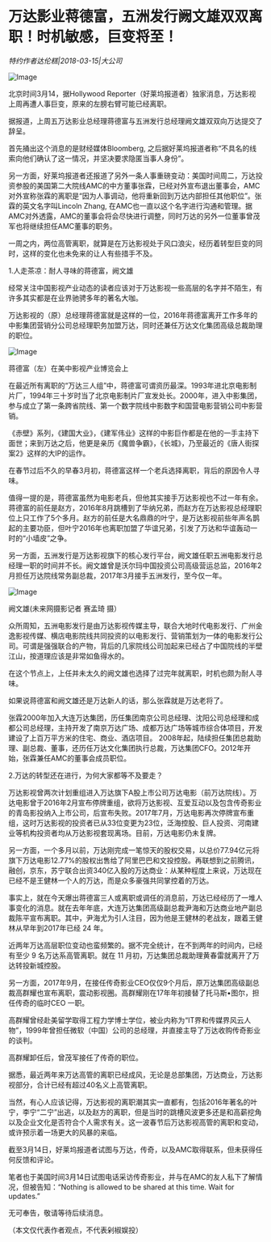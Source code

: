 # 万达影业蒋德富，五洲发行阙文雄双双离职！时机敏感，巨变将至！

*特约作者达伦糕|2018-03-15|大公司*

![Image](http://p2.pstatp.com/large/pgc-image/1521089398651c9aefed183)

北京时间3月14，据Hollywood Reporter（好莱坞报道者）独家消息，万达影视上周再遭人事巨变，原来的左膀右臂可能已经离职。

据报道，上周五万达影业总经理蒋德富与五洲发行总经理阙文雄双双向万达提交了辞呈。

首先捅出这个消息的是财经媒体Bloomberg, 之后据好莱坞报道者称“不具名的线索向他们确认了这一情况，并坚决要求隐匿当事人身份”。

另一方面，好莱坞报道者还报道了另外一条人事重磅变动：美国时间周二，万达投资参股的美国第二大院线AMC的中方董事张霖，已经对外宣布退出董事会，AMC对外宣称张霖的离职是“因为人事调动，他将重新回到万达内部担任其他职位”。张霖的英文名字叫Lincoln Zhang, 在AMC也一直以这个名字进行沟通和管理。据AMC对外透露，AMC的董事会将会尽快进行调整，同时万达的另外一位董事曾茂军也将继续担任AMC董事的职务。

一周之内，两位高管离职，就算是在万达影视处于风口浪尖，经历着转型巨变的同时，这样的变化也未免来的让人有些措手不及。

1.人走茶凉：耐人寻味的蒋德富，阙文雄

经常关注中国影视产业动态的读者应该对于万达影视一些高层的名字并不陌生，有许多其实都是在业界驰骋多年的著名大咖。

万达影视的（原）总经理蒋德富就是这样的一位，2016年蒋德富离开工作多年的中影集团营销分公司总经理职务加盟万达，同时还兼任万达文化集团高级总裁助理的职位。

![Image](http://p2.pstatp.com/large/pgc-image/1521089398318f7d01fe3b6)

蒋德富（左）在美中影视产业博览会上

在最近所有离职的“万达三人组”中，蒋德富可谓资历最深。1993年进北京电影制片厂，1994年三十岁时当了北京电影制片厂宣发处长。2000年，进入中影集团，参与成立了第一条跨省院线、第一个数字院线中影数字和国营电影营销公司中影营销。

《赤壁》系列，《建国大业》，《建军伟业》这样的中影巨作都是在他的一手主持下面世；来到万达之后，他更是亲历《魔兽争霸》，《长城》，乃至最近的《唐人街探案2》这样的大IP的运作。

在春节过后不久的早春3月初，蒋德富这样一个老兵选择离职，背后的原因令人寻味。

值得一提的是，蒋德富虽然为电影老兵，但他其实接手万达影视也不过一年有余。蒋德富的前任是赵方，2016年8月跳槽到了华纳兄弟，而赵方在万达影视总经理职位上只工作了5个多月。赵方的前任是大名鼎鼎的叶宁，是万达影视前些年声名鹊起的主要功臣，但叶宁2016年也离职加盟了华谊兄弟，引发了万达和华谊轰动一时的“小墙皮”之争。

另一方面，五洲发行是万达影视旗下的核心发行平台，阙文雄任职五洲电影发行总经理一职的时间并不长。阙文雄曾是沃尔玛中国投资公司高级营运总监，2016年2月担任万达院线常务副总裁，2017年3月接手五洲发行，至今仅一年。

![Image](http://p2.pstatp.com/large/pgc-image/1521089398303967b6b20c0)

阙文雄(未来网摄影记者 赛孟琦 摄）

众所周知，五洲电影发行是由万达影视传媒主导，联合大地时代电影发行、广州金逸影视传媒、横店电影院线共同投资的以电影发行、营销策划为一体的电影发行公司。可谓是强强联合的产物，背后的几家院线公司加起来已经占了中国院线的半壁江山，按道理应该是非常如鱼得水的。

在这个节点上，上任并未太久的阙文雄也选择了过完年就离职，时机也颇为耐人寻味。

如果说蒋德富和阙文雄还是万达新人的话，那么张霖就是万达老将了。

张霖2000年加入大连万达集团，历任集团南京公司总经理、沈阳公司总经理和成都公司总经理，主持开发了南京万达广场、成都万达广场等城市综合体项目，开发建设了上百万平方米的住宅、商业、酒店项目。 2008年起，陆续担任集团总裁助理、副总裁、董事，还历任万达文化集团执行总裁，万达集团CFO。2012年开始，张霖兼任AMC的董事会成员职位。

2.万达的转型还在进行，为何大家都等不及要走？

万达影视曾两次计划重组进入万达旗下A股上市公司万达电影（前万达院线）。万达电影曾于2016年2月宣布停牌重组，欲将万达影视、互爱互动以及包含传奇影业的青岛影投纳入上市公司，后宣布失败。2017年7月，万达电影再次停牌宣布重组，这时万达影视的投资者已从33位变更为23位，泛海控股、巨人投资、河南建业等机构投资者均从万达影视套现离场。目前，万达电影仍未复牌。

另一方面，一个多月以前，万达刚完成一笔惊天的股权交易，以总价77.94亿元将旗下万达电影12.77%的股权出售给了阿里巴巴和文投控股。再联想到之前腾讯，融创，京东，苏宁联合出资340亿入股的万达商业：从某种程度上来说，万达现在已经不是王健林一个人的万达，而是众多豪强共同掌控着的万达。

事实上，就在今天爆出蒋德富三人或离职或调任的消息前，万达已经经历了一堆人事变化的消息。就在去年年底，大连万达集团高级副总裁尹海和万达商业地产副总裁陈平宣布离职。其中，尹海尤为引人注目，因为他是王健林的老战友，跟着王健林从早年到2017年已经 24 年。

近两年万达高层职位变动也蛮频繁的。据不完全统计，在不到两年的时间内，已经有至少 9 名万达系高管离职。就在 11 月初，万达集团总裁助理黄春雷就离开了万达转投新城控股。

另一方面，2017年9月，在接任传奇影业CEO仅仅9个月后，原万达集团高级副总裁高群耀也宣布离职，震动影视圈。高群耀刚在17年年初接替了托马斯•图尔，担任传奇的临时CEO 一职。

高群耀曾经赴美留学取得工程力学博士学位，被业内称为“IT界和传媒界风云人物”，1999年曾担任微软（中国）公司的总经理，并直接主导了万达收购传奇影业的谈判。

高群耀卸任后，曾茂军接任了传奇的职位。

据悉，最近两年来万达高管的离职已经成风，无论是总部集团，万达商业，万达影视部分，合计已经有超过40名义上高管离职。

当然，有心人应该记得，万达影视的离职潮其实一直都有，包括2016年著名的叶宁，李宁“二宁”出逃，以及赵方的离职，但是当时的跳槽风波更多还是和高薪挖角以及企业文化是否符合个人需求有关。这一波春节后万达影视高管的离职和变动，或许预示着一场更大的风暴的来临。

截至3月14日，好莱坞报道者试图与万达，传奇，以及AMC取得联系，但未获得任何反馈和评论。

笔者也于美国时间3月14日试图电话采访传奇影业，并与在AMC的友人私下了解情况，但被告知：“Nothing is allowed to be shared at this time. Wait for updates.”

无可奉告，敬请等待后续消息。

（本文仅代表作者观点，不代表剁椒娱投）

